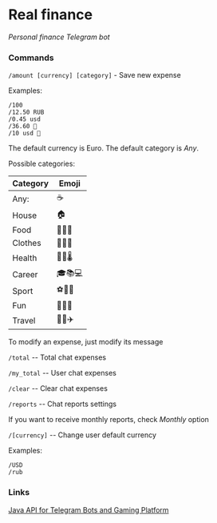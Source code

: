 # Real finance
*Personal finance Telegram bot*

### Commands

`/amount [currency] [category]` - Save new expense

Examples:
```
/100
/12.50 RUB
/0.45 usd
/36.60 💊
/10 usd 🍕
```
The default currency is Euro. The default category is *Any*.

Possible categories:

| Category | Emoji |
|----------|-------|
| Any:     | ☕️   |
| House    | 🏠    |
| Food     | 🍞🍕🍌 |
| Clothes  | 👔👠👖 |
| Health   | 💊💉🌡 |
| Career   | 🎓📚💻 |
| Sport    | ⚽🎾️🏸 |
| Fun      | 🎉🍺🎁 |
| Travel   | 🚕🚂✈️ |

To modify an expense, just modify its message

`/total` -- Total chat expenses

`/my_total` -- User chat expenses

`/clear` -- Clear chat expenses

`/reports` -- Chat reports settings
  
If you want to receive monthly reports, check *Monthly* option

`/[currency]` -- Change user default currency

Examples:
```
/USD
/rub
```

### Links
[Java API for Telegram Bots and Gaming Platform](https://github.com/pengrad/java-telegram-bot-api)